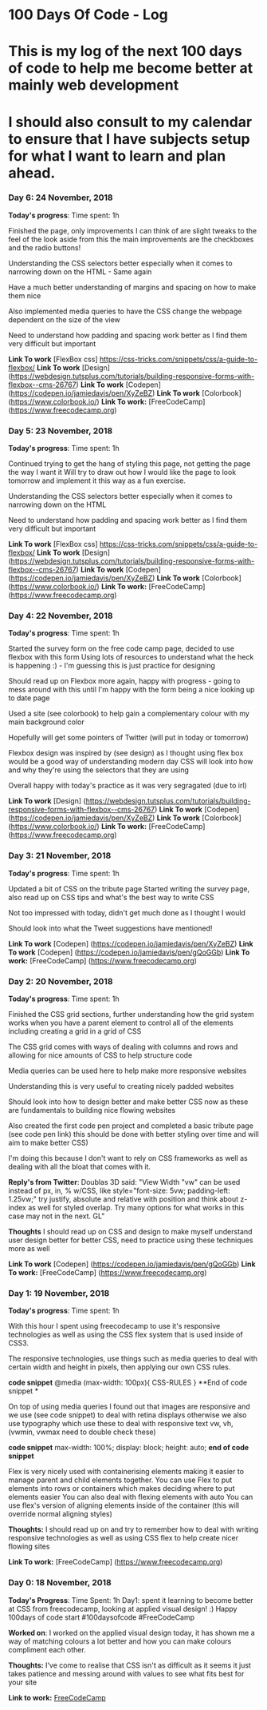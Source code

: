 # 100 Days Of Code - Log
# This is my log of the next 100 days of code to help me become better at mainly web development
# I should also consult to my calendar to ensure that I have subjects setup for what I want to learn and plan ahead.

### Day 6: 24 November, 2018

**Today's progress**: Time spent: 1h

Finished the page, only improvements I can think of are slight tweaks to the feel of the look aside from this the main improvements are the checkboxes and the radio buttons!

Understanding the CSS selectors better especially when it comes to narrowing down on the HTML - Same again

Have a much better understanding of margins and spacing on how to make them nice

Also implemented media queries to have the CSS change the webpage dependent on the size of the view

Need to understand how padding and spacing work better as I find them very difficult but important

**Link To work** [FlexBox css] https://css-tricks.com/snippets/css/a-guide-to-flexbox/
**Link To work** [Design] (https://webdesign.tutsplus.com/tutorials/building-responsive-forms-with-flexbox--cms-26767) 
**Link To work** [Codepen] (https://codepen.io/jamiedavis/pen/XyZeBZ)
**Link To work** [Colorbook] (https://www.colorbook.io/)
**Link To work:** [FreeCodeCamp] (https://www.freecodecamp.org)

### Day 5: 23 November, 2018

**Today's progress**: Time spent: 1h

Continued trying to get the hang of styling this page, not getting the page the way I want it
Will try to draw out how I would like the page to look tomorrow and implement it this way as a fun exercise.

Understanding the CSS selectors better especially when it comes to narrowing down on the HTML

Need to understand how padding and spacing work better as I find them very difficult but important

**Link To work** [FlexBox css] https://css-tricks.com/snippets/css/a-guide-to-flexbox/
**Link To work** [Design] (https://webdesign.tutsplus.com/tutorials/building-responsive-forms-with-flexbox--cms-26767) 
**Link To work** [Codepen] (https://codepen.io/jamiedavis/pen/XyZeBZ)
**Link To work** [Colorbook] (https://www.colorbook.io/)
**Link To work:** [FreeCodeCamp] (https://www.freecodecamp.org)

### Day 4: 22 November, 2018

**Today's progress**: Time spent: 1h

Started the survey form on the free code camp page, decided to use flexbox with this form
Using lots of resources to understand what the heck is happening :) - I'm guessing this is just practice for designing

Should read up on Flexbox more again, happy with progress - going to mess around with this until I'm happy with the form being a nice looking up to date page

Used a site (see colorbook) to help gain a complementary colour with my main background color

Hopefully will get some pointers of Twitter (will put in today or tomorrow)

Flexbox design was inspired by (see design) as I thought using flex box would be a good way of understanding modern day CSS
will look into how and why they're using the selectors that they are using

Overall happy with today's practice as it was very segragated (due to irl)

**Link To work** [Design] (https://webdesign.tutsplus.com/tutorials/building-responsive-forms-with-flexbox--cms-26767) 
**Link To work** [Codepen] (https://codepen.io/jamiedavis/pen/XyZeBZ)
**Link To work** [Colorbook] (https://www.colorbook.io/)
**Link To work:** [FreeCodeCamp] (https://www.freecodecamp.org)

### Day 3: 21 November, 2018

**Today's progress**: Time spent: 1h

Updated a bit of CSS on the tribute page
Started writing the survey page, also read up on CSS tips and what's the best way to write CSS

Not too impressed with today, didn't get much done as I thought I would

Should look into what the Tweet suggestions have mentioned!

**Link To work** [Codepen] (https://codepen.io/jamiedavis/pen/XyZeBZ)
**Link To work** [Codepen] (https://codepen.io/jamiedavis/pen/gQoGGb)
**Link To work:** [FreeCodeCamp] (https://www.freecodecamp.org)

### Day 2: 20 November, 2018

**Today's progress**: Time spent: 1h

Finished the CSS grid sections, further understanding how the grid system works when you have a parent element to control all of the elements including creating a grid in a grid of CSS

The CSS grid comes with ways of dealing with columns and rows and allowing for nice amounts of CSS to help structure code

Media queries can be used here to help make more responsive websites

Understanding this is very useful to creating nicely padded websites

Should look into how to design better and make better CSS now as these are fundamentals to building nice flowing websites

Also created the first code pen project and completed a basic tribute page (see code pen link) this should be done with better styling over time and will aim to make better CSS)

I'm doing this because I don't want to rely on CSS frameworks as well as dealing with all the bloat that comes with it.

**Reply's from Twitter**: 
Doublas 3D said: "View Width "vw" can be used instead of px, in, % w/CSS, like style="font-size: 5vw; padding-left: 1.25vw;" 
try justify, absolute and relative with position and think about z-index as well for styled overlap. Try many options for what works in this case may not in the next. GL"


**Thoughts** I should read up on CSS and design to make myself understand user design better for better CSS, need to practice using these techniques more as well 

**Link To work** [Codepen] (https://codepen.io/jamiedavis/pen/gQoGGb)
**Link To work:** [FreeCodeCamp] (https://www.freecodecamp.org)

### Day 1: 19 November, 2018

**Today's progress**: Time spent: 1h

With this hour I spent using freecodecamp to use it's responsive technologies as well as using the CSS flex system that is used inside of CSS3.

The responsive technologies, use things such as media queries to deal with certain width and height in pixels, then applying our own CSS rules.

**code snippet**
@media (max-width: 100px){
	CSS-RULES
}
**End of code snippet *

On top of using media queries I found out that images are responsive and we use (see code snippet) to deal with retina displays
otherwise we also use typography which use these to deal with responsive text vw, vh, (vwmin, vwmax need to double check these)

**code snippet**
  max-width: 100%;
  display: block;
  height: auto;
  **end of code snippet**

  Flex is very nicely used with containerising elements making it easier to manage parent and child elements together.
  You can use Flex to put elements into rows or containers which makes deciding where to put elements easier
  You can also deal with flexing elements with auto
  You can use flex's version of aligning elements inside of the container (this will override normal aligning styles)
  
**Thoughts:** I should read up on and try to remember how to deal with writing responsive technologies as well as using CSS flex to help create nicer flowing sites
  
**Link To work:** [FreeCodeCamp] (https://www.freecodecamp.org)
### Day 0: 18 November, 2018

**Today's Progress**: Time Spent: 1h Day1: spent it learning to become better at CSS from freecodecamp, looking at applied visual design! :) Happy 100days of code start #100daysofcode #FreeCodeCamp

**Worked on**: I worked on the applied visual design today, it has shown me a way of matching colours a lot better and how you can make colours compliment each other.

**Thoughts:** I've come to realise that CSS isn't as difficult as it seems it just takes patience and messing around with values to see what fits best for your site

**Link to work:** [FreeCodeCamp](https://www.freecodecamp.org)
